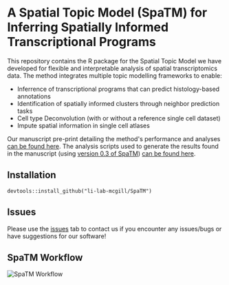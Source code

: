 # A Spatial Topic Model (SpaTM) for Inferring Spatially Informed Transcriptional Programs

This repository contains the R package for the Spatial Topic Model we have developed for flexible and interpretable analysis of spatial transcriptomics data. The method integrates multiple topic modelling frameworks to enable:

- Inferrence of transcriptional programs that can predict histology-based annotations
- Identification of spatially informed clusters through neighbor prediction tasks
- Cell type Deconvolution (with or without a reference single cell dataset)
- Impute spatial information in single cell atlases

Our manuscript pre-print detailing the method's performance and analyses [can be found here](https://www.biorxiv.org/content/10.1101/2025.01.24.634726v2). The analysis scripts used to generate the results found in the manuscript (using [version 0.3 of SpaTM](https://github.com/li-lab-mcgill/SpaTM/tree/archive/v0.3)) [can be found here](https://github.com/aosakwe/SpaTM_Analysis).

## Installation
```
devtools::install_github("li-lab-mcgill/SpaTM")
```
## Issues
Please use the [issues](https://github.com/li-lab-mcgill/SpaTM/issues) tab to contact us if you encounter any issues/bugs or have suggestions for our software!


## SpaTM Workflow
![SpaTM Workflow](https://github.com/aosakwe/SpaTM_Analysis/blob/main/SpaTM.png)
